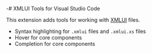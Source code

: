 -# XMLUI Tools for Visual Studio Code

This extension adds tools for working with [XMLUI](docs.xmlui.com) files.

- Syntax highlighting for `.xmlui` files and `.xmlui.xs` files
- Hover for core components
- Completion for core components
